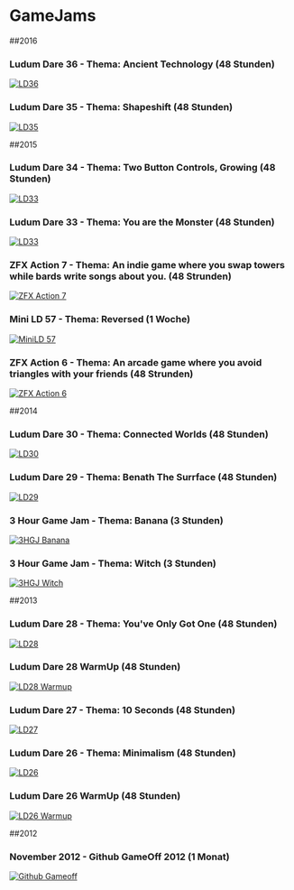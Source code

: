 # GameJams

##2016

### Ludum Dare 36 - Thema: Ancient Technology (48 Stunden)
[![LD36](img/ld36.jpg)](https://kayzgames.github.io/ld36/)

### Ludum Dare 35 - Thema: Shapeshift (48 Stunden)
[![LD35](img/ld35.jpg)](http://kayzgames.github.io/ld35/)

##2015

### Ludum Dare 34 - Thema: Two Button Controls, Growing (48 Stunden)
[![LD33](img/ld34.jpg)](https://kayzgames.itch.io/damacreat)

### Ludum Dare 33 - Thema: You are the Monster (48 Stunden)
[![LD33](img/ld33.jpg)](http://kayzgames.github.io/ld33/)

### ZFX Action 7 - Thema: An indie game where you swap towers while bards write songs about you. (48 Strunden)
[![ZFX Action 7](img/zfxaction7.jpg)](http://kayzgames.github.io/zfx_action_7/)

### Mini LD 57 - Thema: Reversed (1 Woche)
[![MiniLD 57](img/minild57.jpg)](http://kayzgames.github.io/minild57/)

### ZFX Action 6 - Thema: An arcade game where you avoid triangles with your friends (48 Strunden)
[![ZFX Action 6](img/zfxaction6.jpg)](http://kayzgames.github.io/zfx_action_6/) 

##2014

### Ludum Dare 30 - Thema: Connected Worlds (48 Stunden)
[![LD30](img/ld30.jpg)](http://denniskaselow.github.io/ld30/pc/)

### Ludum Dare 29 - Thema: Benath The Surrface (48 Stunden)
[![LD29](img/ld29.jpg)](http://denniskaselow.github.io/ld29_beneath_the_surface/pc/)

### 3 Hour Game Jam - Thema: Banana (3 Stunden)
[![3HGJ Banana](img/3hgjbanana.jpg)](https://denniskaselow.github.io/3hgj_banana/3hgj_banana.html)

### 3 Hour Game Jam - Thema: Witch (3 Stunden)
[![3HGJ Witch](img/3hgjwitch.jpg)](https://denniskaselow.github.io/3hgj_witch/3hgj_witch.html)

##2013

### Ludum Dare 28 - Thema: You've Only Got One (48 Stunden)
[![LD28](img/ld28.jpg)](http://kayzgames.github.io/ld28/)

### Ludum Dare 28 WarmUp (48 Stunden)
[![LD28 Warmup](img/ld28warmup.jpg)](http://kayzgames.github.io/ld28_warmup/ld28_warmup.html)

### Ludum Dare 27 - Thema: 10 Seconds (48 Stunden)
[![LD27](img/ld27.jpg)](http://kayzgames.github.io/ld27/ld27.html)

### Ludum Dare 26 - Thema: Minimalism (48 Stunden)
[![LD26](img/ld26.jpg)](http://kayzgames.github.io/ld26_minimalism/ld26_minimalism.html)

### Ludum Dare 26 WarmUp (48 Stunden)
[![LD26 Warmup](img/ld26warmup.jpg)](http://kayzgames.github.io/ld26_warmup/ld26_warmup.html)

##2012


### November 2012 - Github GameOff 2012 (1 Monat)
[![Github Gameoff](img/gameoff2012.jpg)](http://denniskaselow.github.io/game-off-2012/spaceoff.html)